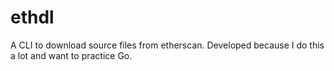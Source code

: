 # ethdl

A CLI to download source files from etherscan. Developed because I do this a lot and want to practice Go.